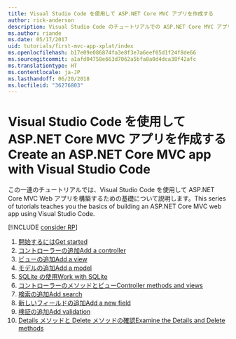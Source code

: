 ```yaml
---
title: Visual Studio Code を使用して ASP.NET Core MVC アプリを作成する
author: rick-anderson
description: Visual Studio Code のチュートリアルでの ASP.NET Core MVC アプリの目次について説明します。
ms.author: riande
ms.date: 05/17/2017
uid: tutorials/first-mvc-app-xplat/index
ms.openlocfilehash: b17e09e086874fa3e8f3e7a6eef05d1f24f8de66
ms.sourcegitcommit: a1afd04758e663d7062a5bfa8a0d4dca38f42afc
ms.translationtype: HT
ms.contentlocale: ja-JP
ms.lasthandoff: 06/20/2018
ms.locfileid: "36276803"
---
```

# <a name="create-an-aspnet-core-mvc-app-with-visual-studio-code"></a><span data-ttu-id="28604-103">Visual Studio Code を使用して ASP.NET Core MVC アプリを作成する</span><span class="sxs-lookup"><span data-stu-id="28604-103">Create an ASP.NET Core MVC app with Visual Studio Code</span></span>

<span data-ttu-id="28604-104">この一連のチュートリアルでは、Visual Studio Code を使用して ASP.NET Core MVC Web アプリを構築するための基礎について説明します。</span><span class="sxs-lookup"><span data-stu-id="28604-104">This series of tutorials teaches you the basics of building an ASP.NET Core MVC web app using Visual Studio Code.</span></span> 

[!INCLUDE [consider RP](../../includes/razor.md)]

1. [<span data-ttu-id="28604-105">開始するには</span><span class="sxs-lookup"><span data-stu-id="28604-105">Get started</span></span>](xref:tutorials/first-mvc-app-xplat/start-mvc)
1. [<span data-ttu-id="28604-106">コントローラーの追加</span><span class="sxs-lookup"><span data-stu-id="28604-106">Add a controller</span></span>](xref:tutorials/first-mvc-app-xplat/adding-controller)
1. [<span data-ttu-id="28604-107">ビューの追加</span><span class="sxs-lookup"><span data-stu-id="28604-107">Add a view</span></span>](xref:tutorials/first-mvc-app-xplat/adding-view)
1. [<span data-ttu-id="28604-108">モデルの追加</span><span class="sxs-lookup"><span data-stu-id="28604-108">Add a model</span></span>](xref:tutorials/first-mvc-app-xplat/adding-model)
1. [<span data-ttu-id="28604-109">SQLite の使用</span><span class="sxs-lookup"><span data-stu-id="28604-109">Work with SQLite</span></span>](xref:tutorials/first-mvc-app-xplat/working-with-sql)
1. [<span data-ttu-id="28604-110">コントローラーのメソッドとビュー</span><span class="sxs-lookup"><span data-stu-id="28604-110">Controller methods and views</span></span>](xref:tutorials/first-mvc-app-xplat/controller-methods-views)
1. [<span data-ttu-id="28604-111">検索の追加</span><span class="sxs-lookup"><span data-stu-id="28604-111">Add search</span></span>](xref:tutorials/first-mvc-app-xplat/search)
1. [<span data-ttu-id="28604-112">新しいフィールドの追加</span><span class="sxs-lookup"><span data-stu-id="28604-112">Add a new field</span></span>](xref:tutorials/first-mvc-app-xplat/new-field)
1. [<span data-ttu-id="28604-113">検証の追加</span><span class="sxs-lookup"><span data-stu-id="28604-113">Add validation</span></span>](xref:tutorials/first-mvc-app-xplat/validation)
1. [<span data-ttu-id="28604-114">Details メソッドと Delete メソッドの確認</span><span class="sxs-lookup"><span data-stu-id="28604-114">Examine the Details and Delete methods</span></span>](xref:tutorials/first-mvc-app/details)
